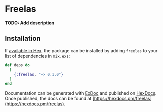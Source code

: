 # Freelas

**TODO: Add description**

## Installation

If [available in Hex](https://hex.pm/docs/publish), the package can be installed
by adding `freelas` to your list of dependencies in `mix.exs`:

```elixir
def deps do
  [
    {:freelas, "~> 0.1.0"}
  ]
end
```

Documentation can be generated with [ExDoc](https://github.com/elixir-lang/ex_doc)
and published on [HexDocs](https://hexdocs.pm). Once published, the docs can
be found at [https://hexdocs.pm/freelas](https://hexdocs.pm/freelas).

